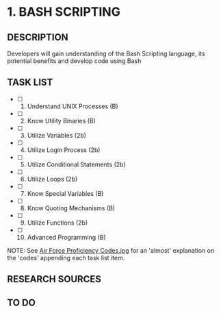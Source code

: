 # 1. BASH SCRIPTING

## DESCRIPTION
Developers will gain understanding of the Bash Scripting language, its potential benefits and develop code using Bash

## TASK LIST
* [ ] 1. Understand UNIX Processes (B)
* [ ] 2. Know Utility Binaries (B)
* [ ] 3. Utilize Variables (2b)
* [ ] 4. Utilize Login Process (2b)
* [ ] 5. Utilize Conditional Statements (2b)
* [ ] 6. Utilize Loops (2b)
* [ ] 7. Know Special Variables (B)
* [ ] 8. Know Quoting Mechanisms (B)
* [ ] 9. Utilize Functions (2b)
* [ ] 10. Advanced Programming (B)

NOTE: See [Air Force Proficiency Codes.jpg](https://github.com/hark130/Latissimus_Dorsi/blob/master/Air%20Force%20Proficiency%20Codes.jpg) for an 'almost' explanation on the 'codes' appending each task list item.

## RESEARCH SOURCES


## TO DO


